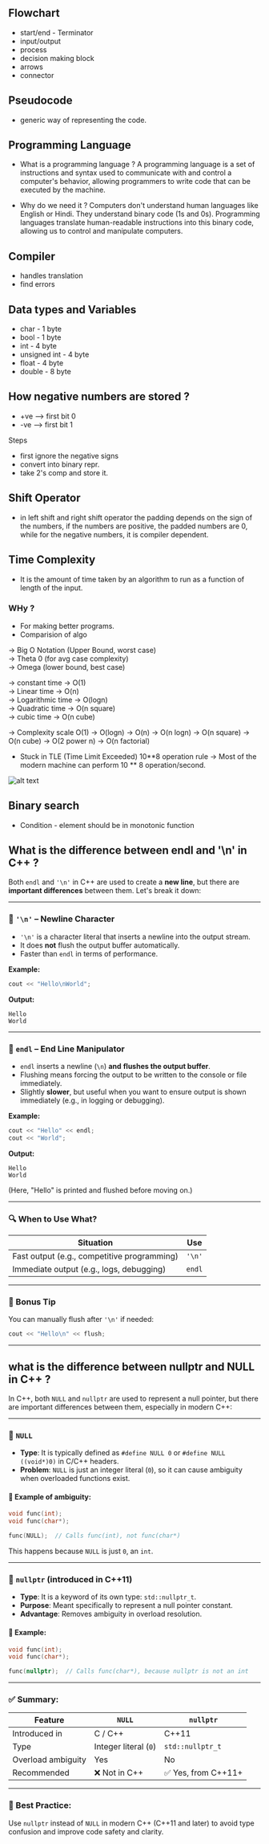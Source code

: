 
## Flowchart
- start/end - Terminator
- input/output
- process
- decision making block
- arrows
- connector


## Pseudocode
- generic way of representing the code.


## Programming Language
- What is a programming language ?
A programming language is a set of instructions and syntax used to communicate with and control a computer's behavior, allowing programmers to write code that can be executed by the machine.

- Why do we need it ?
Computers don't understand human languages like English or Hindi. They understand binary code (1s and 0s). Programming languages translate human-readable instructions into this binary code, allowing us to control and manipulate computers. 


## Compiler
- handles translation
- find errors


## Data types and Variables
- char     -    1 byte
- bool      -   1 byte
- int   -   4 byte
- unsigned int      -      4 byte
- float     -   4 byte
- double    -   8 byte


## How negative numbers are stored ?
- +ve --> first bit 0
- -ve --> first bit 1

Steps
- first ignore the negative signs
- convert into binary repr.
- take 2's comp and store it.


## Shift Operator
* in left shift and right shift operator the padding depends on the sign of the numbers, if the numbers are positive, the padded numbers are 0, while for the negative numbers, it is compiler dependent.




## Time Complexity
- It is the amount of time taken by an algorithm to run as a function of length of the input.

### WHy ?
- For making better programs.
- Comparision of algo


-> Big O Notation (Upper Bound, worst case)  
-> Theta 0  (for avg case complexity)  
-> Omega (lower bound, best case)  


-> constant time -> O(1)  
-> Linear time -> O(n)  
-> Logarithmic time -> O(logn)  
-> Quadratic time -> O(n square)   
-> cubic time -> O(n cube)  


-> Complexity scale
O(1) -> O(logn) -> O(n) -> O(n logn) -> O(n square) -> O(n cube) -> O(2 power n) -> O(n factorial)


- Stuck in TLE (Time Limit Exceeded)
10**8 operation rule -> Most of the modern machine can perform 10 ** 8 operation/second.



![alt text](image.png)



## Binary search
- Condition - element should be in monotonic function















## What is the difference between endl and '\n' in C++ ?

Both `endl` and `'\n'` in C++ are used to create a **new line**, but there are **important differences** between them. Let's break it down:

---

### 🔸 `'\n'` – Newline Character

* `'\n'` is a character literal that inserts a newline into the output stream.
* It does **not** flush the output buffer automatically.
* Faster than `endl` in terms of performance.

**Example:**

```cpp
cout << "Hello\nWorld";
```

**Output:**

```
Hello
World
```

---

### 🔸 `endl` – End Line Manipulator

* `endl` inserts a newline (`\n`) **and** **flushes the output buffer**.
* Flushing means forcing the output to be written to the console or file immediately.
* Slightly **slower**, but useful when you want to ensure output is shown immediately (e.g., in logging or debugging).

**Example:**

```cpp
cout << "Hello" << endl;
cout << "World";
```

**Output:**

```
Hello
World
```

(Here, "Hello" is printed and flushed before moving on.)

---

### 🔍 When to Use What?

| Situation                                   | Use    |
| ------------------------------------------- | ------ |
| Fast output (e.g., competitive programming) | `'\n'` |
| Immediate output (e.g., logs, debugging)    | `endl` |

---

### 🧠 Bonus Tip

You can manually flush after `'\n'` if needed:

```cpp
cout << "Hello\n" << flush;
```

---


















## what is the difference between nullptr and NULL in C++ ?


In C++, both `NULL` and `nullptr` are used to represent a null pointer, but there are important differences between them, especially in modern C++:

---

### 🔹 `NULL`

* **Type**: It is typically defined as `#define NULL 0` or `#define NULL ((void*)0)` in C/C++ headers.
* **Problem**: `NULL` is just an integer literal (`0`), so it can cause ambiguity when overloaded functions exist.

#### 🔸 Example of ambiguity:


```cpp
void func(int);
void func(char*);

func(NULL);  // Calls func(int), not func(char*)
```



This happens because `NULL` is just `0`, an `int`.

---

### 🔹 `nullptr` (introduced in C++11)

* **Type**: It is a keyword of its own type: `std::nullptr_t`.
* **Purpose**: Meant specifically to represent a null pointer constant.
* **Advantage**: Removes ambiguity in overload resolution.


#### 🔸 Example:

```cpp
void func(int);
void func(char*);

func(nullptr);  // Calls func(char*), because nullptr is not an int
```

---

### ✅ Summary:

| Feature            | `NULL`                | `nullptr`            |
| ------------------ | --------------------- | -------------------- |
| Introduced in      | C / C++               | C++11                |
| Type               | Integer literal (`0`) | `std::nullptr_t`     |
| Overload ambiguity | Yes                   | No                   |
| Recommended        | ❌ Not in C++         | ✅ Yes, from C++11+ |

---

### 🔧 Best Practice:

Use `nullptr` instead of `NULL` in modern C++ (C++11 and later) to avoid type confusion and improve code safety and clarity.